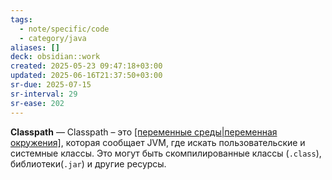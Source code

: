 ```yaml
---
tags:
  - note/specific/code
  - category/java
aliases: []
deck: obsidian::work
created: 2025-05-23 09:47:18+03:00
updated: 2025-06-16T21:37:50+03:00
sr-due: 2025-07-15
sr-interval: 29
sr-ease: 202
---
```


**Classpath**
—
Classpath – это [[переменные среды|переменная окружения]](параметр), которая сообщает JVM, где искать пользовательские и системные классы. Это могут быть скомпилированные классы (`.class`), библиотеки(`.jar`) и другие ресурсы.
